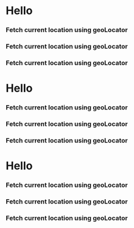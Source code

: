 # Hello

### Fetch current location using geoLocator

### Fetch current location using geoLocator

### Fetch current location using geoLocator

# Hello

### Fetch current location using geoLocator

### Fetch current location using geoLocator

### Fetch current location using geoLocator

# Hello

### Fetch current location using geoLocator

### Fetch current location using geoLocator

### Fetch current location using geoLocator
